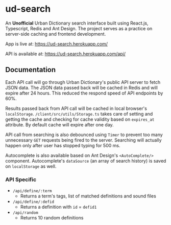 # ud-search

An **Unofficial** Urban Dictionary search interface built using React.js, Typescript, Redis and Ant Design.
The project serves as a practice on server-side caching and frontend development.

App is live at: https://ud-search.herokuapp.com/

API is available at: https://ud-search.herokuapp.com/api/

## Documentation
Each API call will go through Urban Dictionary's public API server to fetch JSON data.
The JSON data passed back will be cached in Redis and will expire after 24 hours. This 
reduced the respond speed of API endpoints by 60%.

Results passed back from API call will be cached in local browser's `localStorage`. 
`/client/src/utils/Storage.ts` takes care of setting and getting the cache and checking for 
cache validity based on `expires_at` attribute. By default cache will expire after one day.

API call from searching is also debounced using `Timer` to prevent too many unnecessary `GET` 
requests being fired to the server. Searching will actually happen only after user has stopped
typing for 500 ms.

Autocomplete is also available based on Ant Design's `<AutoComplete/>` component. Autocomplete's `dataSource` 
(an array of search history) is saved on `localStorage` as well.

### API Specific

+ `/api/define/:term`
  + Returns a term's tags, list of matched definitions and sound files
+ `/api/define/:defid`
  + Returns a definition with `id` = `defid1`
+ `/api/random`
  + Returns 10 random definitions